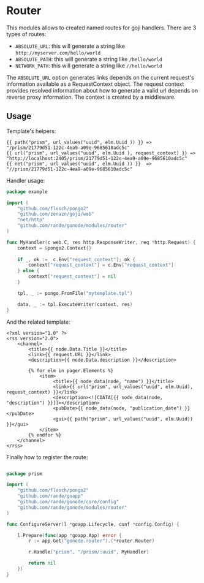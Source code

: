 Router
======

This modules allows to created named routes for goji handlers. There are 3 types of routes:

- ``ABSOLUTE_URL``: this will generate a string like ``http://myserver.com/hello/world``  
- ``ABSOLUTE_PATH``: this will generate a string like ``/hello/world``
- ``NETWORK_PATH``: this will generate a string like ``//hello/world``

The ``ABSOLUTE_URL`` option generates links depends on the current request's information available as a RequestContext object.
The request context provides resolved information about how to generate a valid url depends on reverse proxy information.
The context is created by a middleware.

Usage
-----

Template's helpers:

```jinja
{{ path("prism", url_values("uuid", elm.Uuid )) }} => "/prism/21779d51-122c-4ea9-a09e-9685610adc5c"
{{ url("prism", url_values("uuid", elm.Uuid ), request_context) }} => "http://localhost:2405/prism/21779d51-122c-4ea9-a09e-9685610adc5c"
{{ net("prism", url_values("uuid", elm.Uuid )) }}  => "//prism/21779d51-122c-4ea9-a09e-9685610adc5c"
```

Handler usage:

```go
package example

import (
	"github.com/flosch/pongo2"
	"github.com/zenazn/goji/web"
	"net/http"
	"github.com/rande/gonode/modules/router"
)

func MyHandler(c web.C, res http.ResponseWriter, req *http.Request) {
    context = &pongo2.Context{}
    
    if _, ok :=  c.Env["request_context"]; ok {
        context["request_context"] = c.Env["request_context"]
    } else {
        context["request_context"] = nil
    }

    tpl, _ := pongo.FromFile("mytemplate.tpl")

    data, _ := tpl.ExecuteWriter(context, res)
}

```

And the related template:

```jinja
<?xml version="1.0" ?>
<rss version="2.0">
    <channel>
        <title>{{ node.Data.Title }}</title>
        <link>{{ request.URL }}</link>
        <description>{{ node.Data.description }}</description>

        {% for elm in pager.Elements %}
            <item>
                 <title>{{ node_data(node, "name") }}</title>
                 <link>{{ url("prism", url_values("uuid", elm.Uuid), request_context) }}</link>
                 <description><![CDATA[{{ node_data(node, "description") }}]]></description>
                 <pubDate>{{ node_data(node, "publication_date") }}</pubDate>
                 <gui>{{ path("prism", url_values("uuid", elm.Uuid)) }}</gui>
            </item>
        {% endfor %}
    </channel>
</rss>
```

Finally how to register the route:

```go

package prism

import (
	"github.com/flosch/pongo2"
	"github.com/rande/goapp"
	"github.com/rande/gonode/core/config"
	"github.com/rande/gonode/modules/router"
)

func ConfigureServer(l *goapp.Lifecycle, conf *config.Config) {

	l.Prepare(func(app *goapp.App) error {
		r := app.Get("gonode.router").(*router.Router)

		r.Handle("prism", "/prism/:uuid", MyHandler)

		return nil
	})
}
```
